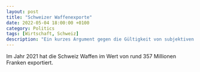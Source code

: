 ```yaml
---
layout: post
title: "Schweizer Waffenexporte"
date: 2022-05-04 18:00:00 +0100
category: Politics
tags: [Wirtschaft, Schweiz]
description: "Ein kurzes Argument gegen die Gültigkeit von subjektiven Wertlehren."
---
```


Im Jahr 2021 hat die Schweiz Waffen im Wert von rund 357 Millionen Franken exportiert.